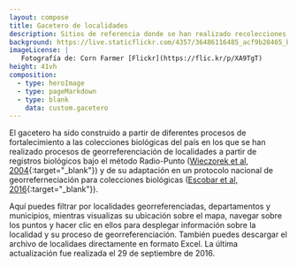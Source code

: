 ```yaml
---
layout: compose
title: Gacetero de localidades
description: Sitios de referencia donde se han realizado recolecciones de especímenes y que han sido georreferenciados.
background: https://live.staticflickr.com/4357/36486116485_acf9b28465_b.jpg
imageLicense: |
   Fotografía de: Corn Farmer [Flickr](https://flic.kr/p/XA9TgT) 
height: 41vh
composition: 
  - type: heroImage
  - type: pageMarkdown
  - type: blank
    data: custom.gacetero
---
```


El gacetero ha sido construido a partir de diferentes procesos de fortalecimiento a las colecciones biológicas del país en los que se han realizado procesos de georreferenciación de localidades a partir de registros biológicos bajo el método Radio-Punto ([Wieczorek et al, 2004](https://www.researchgate.net/publication/220650170_The_Point-Radius_method_for_georeferencing_locality_descriptions_and_calculating_associated_uncertainty){:target="_blank"}) y de su adaptación en un protocolo nacional de georreferneciación para colecciones biológicas ([Escobar et al, 2016](http://repository.humboldt.org.co/handle/20.500.11761/35180){:target="_blank"}). 

Aquí puedes filtrar por localidades georreferenciadas, departamentos y municipios, mientras visualizas su ubicación sobre el mapa, navegar sobre los puntos y hacer clic en ellos para desplegar información sobre la localidad y su proceso de georreferenciación. También puedes descargar el archivo de localidaes directamente en formato Excel. La última actualización fue realizada el 29 de septiembre de 2016.
